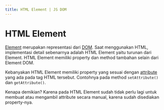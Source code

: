 ```yaml
---
title: HTML Element | JS DOM
---
```


# HTML Element

[Element](/docs/dom/element) merupakan representasi dari [DOM](/docs/dom/document-object-model). Saat menggunakan HTML, implementasi detail sebenarnya adalah HTML Element yaitu turunan dari Element. HTML Element memiliki property dan method tambahan selain dari Element DOM.

Kebanyakan HTML Element memiliki property yang sesuai dengan [attribute](/docs/dom/attribute) yang ada pada tag HTML tersebut. Contohnya pada method `setAttribute()` dan `getAttribute()`. 

Kenapa demikian? Karena pada HTML Element sudah tidak perlu lagi untuk membuat atau mengambil attribute secara manual, karena sudah disediakan property-nya.